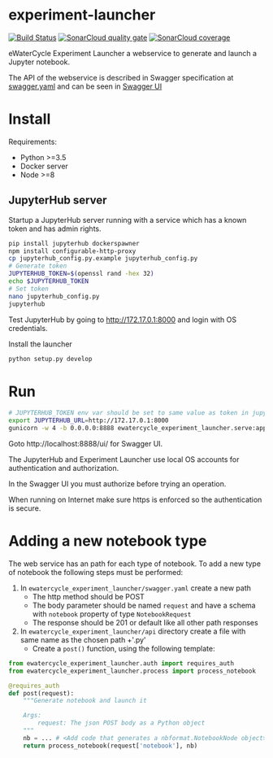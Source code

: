 # experiment-launcher

[![Build Status](https://travis-ci.org/eWaterCycle/experiment-launcher.svg?branch=master)](https://travis-ci.org/eWaterCycle/experiment-launcher)
[![SonarCloud quality gate](https://sonarcloud.io/api/project_badges/measure?project=experiment-launcher&metric=alert_status)](https://sonarcloud.io/dashboard?id=experiment-launcher)
[![SonarCloud coverage](https://sonarcloud.io/api/project_badges/measure?project=experiment-launcher&metric=coverage)](https://sonarcloud.io/component_measures?id=experiment-launcher&metric=coverage)

eWaterCycle Experiment Launcher a webservice to generate and launch a Jupyter notebook.

The API of the webservice is described in Swagger specification at [swagger.yaml](https://github.com/eWaterCycle/experiment-launcher/blob/master/ewatercycle_experiment_launcher/swagger.yaml) and can be seen in [Swagger UI](http://petstore.swagger.io/?url=https://raw.githubusercontent.com/eWaterCycle/experiment-launcher/master/ewatercycle_experiment_launcher/swagger.yaml)

# Install

Requirements:
- Python >=3.5
- Docker server
- Node >=8

## JupyterHub server

Startup a JupyterHub server running with a service which has a known token and has admin rights.

```bash
pip install jupyterhub dockerspawner
npm install configurable-http-proxy
cp jupyterhub_config.py.example jupyterhub_config.py
# Generate token
JUPYTERHUB_TOKEN=$(openssl rand -hex 32)
echo $JUPYTERHUB_TOKEN
# Set token 
nano jupyterhub_config.py
jupyterhub
```

Test JupyterHub by going to http://172.17.0.1:8000 and login with OS credentials.

Install the launcher

```bash
python setup.py develop
```

# Run

```bash
# JUPYTERHUB_TOKEN env var should be set to same value as token in jupyterhub_config.py
export JUPYTERHUB_URL=http://172.17.0.1:8000
gunicorn -w 4 -b 0.0.0.0:8888 ewatercycle_experiment_launcher.serve:app
```

Goto http://localhost:8888/ui/ for Swagger UI.

The JupyterHub and Experiment Launcher use local OS accounts for authentication and authorization.

In the Swagger UI you must authorize before trying an operation.

When running on Internet make sure https is enforced so the authentication is secure.

# Adding a new notebook type

The web service has an path for each type of notebook.
To add a new type of notebook the following steps must be performed:

1. In `ewatercycle_experiment_launcher/swagger.yaml` create a new path
    * The http method should be POST
    * The body parameter should be named `request` and have a schema with `notebook` property of type `NotebookRequest`
    * The response should be 201 or default like all other path responses
2. In `ewatercycle_experiment_launcher/api` directory create a file with same name as the chosen path +'.py'
    * Create a `post()` function, using the following template:

```python
from ewatercycle_experiment_launcher.auth import requires_auth
from ewatercycle_experiment_launcher.process import process_notebook

@requires_auth
def post(request):
    """Generate notebook and launch it

    Args:
        request: The json POST body as a Python object
    """
    nb = ... # <Add code that generates a nbformat.NotebookNode object>
    return process_notebook(request['notebook'], nb)
```
